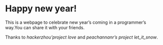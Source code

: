 Happy new year!
====
This is a webpage to celebrate new year’s coming in a programmer’s way.You can share it with your friends.

Thanks to *hackerzhou’project love* and *peachannanr’s project let_it_snow*.